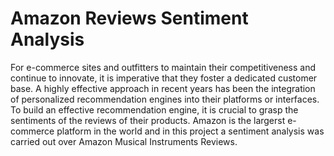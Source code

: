 # Amazon Reviews Sentiment Analysis 
For e-commerce sites and outfitters to maintain their competitiveness and continue to innovate, it is imperative that they foster a dedicated customer base. A highly effective approach in recent years has been the integration of personalized recommendation engines into their platforms or interfaces. To build an effective recommendation engine, it is crucial to grasp the sentiments of the reviews of their products. Amazon is the largerst e-commerce platform in the world and in this project a sentiment analysis was carried out over Amazon Musical Instruments Reviews.
